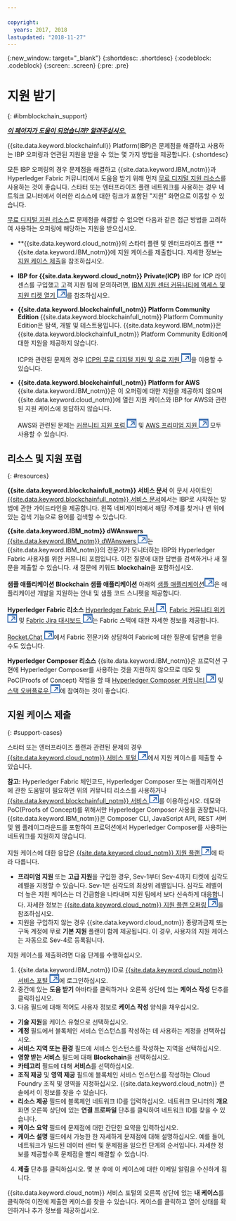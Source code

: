 ```yaml
---

copyright:
  years: 2017, 2018
lastupdated: "2018-11-27"
---
```


{:new_window: target="_blank"}
{:shortdesc: .shortdesc}
{:codeblock: .codeblock}
{:screen: .screen}
{:pre: .pre}

# 지원 받기
{: #ibmblockchain_support}

***[이 페이지가 도움이 되었습니까? 알려주십시오.](https://www.surveygizmo.com/s3/4501493/IBM-Blockchain-Documentation)***

{{site.data.keyword.blockchainfull}} Platform(IBP)은 문제점을 해결하고 사용하는 IBP 오퍼링과 연관된 지원을 받을 수 있는 몇 가지 방법을 제공합니다.
{:shortdesc}

모든 IBP 오퍼링의 경우 문제점을 해결하고 {{site.data.keyword.IBM_notm}}과 Hyperledger Fabric 커뮤니티에서 도움을 받기 위해 먼저 [무료 디지털 지원 리소스](#resources)를 사용하는 것이 좋습니다. 스타터 또는 엔터프라이즈 플랜 네트워크를 사용하는 경우 네트워크 모니터에서 이러한 리소스에 대한 링크가 포함된 "지원" 화면으로 이동할 수 있습니다.

[무료 디지털 지원 리소스](#resources)로 문제점을 해결할 수 없으면 다음과 같은 접근 방법을 고려하여 사용하는 오퍼링에 해당하는 지원을 받으십시오.
- **{{site.data.keyword.cloud_notm}}의 스타터 플랜 및 엔터프라이즈 플랜 **
  {{site.data.keyword.IBM_notm}}에 지원 케이스를 제출합니다. 자세한 정보는 [지원 케이스 제출](#support-cases)을 참조하십시오.
- **IBP for {{site.data.keyword.cloud_notm}} Private(ICP)**
  IBP for ICP 라이센스를 구입했고 고객 지원 팀에 문의하려면, [IBM 지원 센터 커뮤니티에 액세스 및 지원 티켓 열기 ![외부 링크 아이콘](images/external_link.svg "외부 링크 아이콘")](https://www.ibm.com/support/docview.wss?uid=ibm10740041 "{{site.data.keyword.blockchainfull_notm}} Platform for ICP 지원")를 참조하십시오.
- **{{site.data.keyword.blockchainfull_notm}} Platform Community Edition**
  {{site.data.keyword.blockchainfull_notm}} Platform Community Edition은 탐색, 개발 및 테스트용입니다. {{site.data.keyword.IBM_notm}}은 {{site.data.keyword.blockchainfull_notm}} Platform Community Edition에 대한 지원을 제공하지 않습니다.

  ICP와 관련된 문제의 경우 [ICP의 무료 디지털 지원 및 유료 지원 ![외부 링크 아이콘](images/external_link.svg "외부 링크 아이콘")](https://www.ibm.com/developerworks/community/blogs/fe25b4ef-ea6a-4d86-a629-6f87ccf4649e/entry/Learn_more_about_IBM_Cloud_Private_Support?lang=en_us "IBM Cloud Private 지원")을 이용할 수 있습니다.
- **{{site.data.keyword.blockchainfull_notm}} Platform for AWS**
  {{site.data.keyword.IBM_notm}}은 이 오퍼링에 대한 지원을 제공하지 않으며 {{site.data.keyword.cloud_notm}}에 열린 지원 케이스와 IBP for AWS와 관련된 지원 케이스에 응답하지 않습니다.

  AWS와 관련된 문제는 [커뮤니티 지원 포럼 ![외부 링크 아이콘](images/external_link.svg "외부 링크 아이콘")](https://forums.aws.amazon.com/index.jspa "AWS 커뮤니티 지원 포럼") 및 [AWS 프리미엄 지원 ![외부 링크 아이콘](images/external_link.svg "외부 링크 아이콘")](https://aws.amazon.com/premiumsupport/ "AWS 프리미엄 지원") 모두 사용할 수 있습니다.

## 리소스 및 지원 포럼
{: #resources}

**{{site.data.keyword.blockchainfull_notm}} 서비스 문서**
이 문서 사이트인 [{{site.data.keyword.blockchainfull_notm}} 서비스 문서](index.html)에서는 IBP로 시작하는 방법에 관한 가이드라인을 제공합니다. 왼쪽 네비게이터에서 해당 주제를 찾거나 맨 위에 있는 검색 기능으로 용어를 검색할 수 있습니다.

**{{site.data.keyword.IBM_notm}} dWAnswers**
[{{site.data.keyword.IBM_notm}} dWAnswers ![외부 링크 아이콘](images/external_link.svg "외부 링크 아이콘")](https://developer.ibm.com/answers/smartspace/blockchain/ "블록체인 영역의 질문과 답변")는 {{site.data.keyword.IBM_notm}}의 전문가가 모니터하는 IBP와 Hyperledger Fabric 사용자를 위한 커뮤니티 포럼입니다. 이전 질문에 대한 답변을 검색하거나 새 질문을 제출할 수 있습니다. 새 질문에 키워드 **blockchain**을 포함하십시오.

**샘플 애플리케이션**
**Blockchain 샘플 애플리케이션** 아래의 [샘플 애플리케이션![외부 링크 아이콘](images/external_link.svg "외부 링크 아이콘")](https://github.com/ibm-blockchain "IBM Blockchain 샘플 애플리케이션")은 애플리케이션 개발을 지원하는 안내 및 샘플 코드 스니펫을 제공합니다.

**Hyperledger Fabric 리소스**
[Hyperledger Fabric 문서 ![외부 링크 아이콘](images/external_link.svg "외부 링크 아이콘")](https://hyperledger-fabric.readthedocs.io/en/latest/ "Hyperledger Fabric"), [Fabric 커뮤니티 위키 ![외부 링크 아이콘](images/external_link.svg "외부 링크 아이콘")](https://wiki.hyperledger.org/projects/fabric "Fabric 커뮤니티 위키") 및 [Fabric Jira 대시보드 ![외부 링크 아이콘](images/external_link.svg "외부 링크 아이콘")](https://jira.hyperledger.org/secure/Dashboard.jspa?selectPageId=10104 "Fabric Jira 대시보드")는 Fabric 스택에 대한 자세한 정보를 제공합니다.

[Rocket.Chat ![외부 링크 아이콘](images/external_link.svg "외부 링크 아이콘")](https://chat.hyperledger.org/channel/fabric "Fabric Rocket.Chat 채널")에서 Fabric 전문가와 상담하여 Fabric에 대한 질문에 답변을 얻을 수도 있습니다.

**Hyperledger Composer 리소스**
{{site.data.keyword.IBM_notm}}은 프로덕션 구현에 Hyperledger Composer를 사용하는 것을 지원하지 않으므로 데모 및 PoC(Proofs of Concept) 작업을 할 때 [Hyperledger Composer 커뮤니티 ![외부 링크 아이콘](images/external_link.svg "외부 링크 아이콘")](https://chat.hyperledger.org/channel/composer "Hyperledger Composer 커뮤니티") 및 [스택 오버플로우 ![외부 링크 아이콘](images/external_link.svg "외부 링크 아이콘")](https://stackoverflow.com/questions/tagged/hyperledger-composer "태그된 스택 오버플로우 질문 [hyperleder-composer]")에 참여하는 것이 좋습니다.

## 지원 케이스 제출
{: #support-cases}

스타터 또는 엔터프라이즈 플랜과 관련된 문제의 경우 [{{site.data.keyword.cloud_notm}} 서비스 포털 ![외부 링크 아이콘](images/external_link.svg "외부 링크 아이콘")](https://ibm.biz/ibmcloudsupport "IBM Cloud 서비스 포털")에서 지원 케이스를 제출할 수 있습니다.

**참고:** Hyperledger Fabric 체인코드, Hyperledger Composer 또는 애플리케이션에 관한 도움말이 필요하면 위의 커뮤니티 리소스를 사용하거나 [{{site.data.keyword.blockchainfull_notm}} 서비스 ![외부 링크 아이콘](images/external_link.svg "외부 링크 아이콘")](https://www.ibm.com/blockchain/services "블록체인 전략을 {{site.data.keyword.blockchainfull_notm}} 서비스를 통해 비즈니스 성과로 전환")를 이용하십시오. 데모와 PoC(Proofs of Concept)를 위해서만 Hyperledger Composer 사용을 권장합니다. {{site.data.keyword.IBM_notm}}은 Composer CLI, JavaScript API, REST 서버 및 웹 플레이그라운드를 포함하여 프로덕션에서 Hyperledger Composer를 사용하는 네트워크를 지원하지 않습니다.

지원 케이스에 대한 응답은 [{{site.data.keyword.cloud_notm}} 지원 플랜 ![외부 링크 아이콘](images/external_link.svg "외부 링크 아이콘")](https://console.bluemix.net/docs/get-support/index.html#support-plans "지원 플랜")에 따라 다릅니다.

- **프리미엄 지원** 또는 **고급 지원**을 구입한 경우, Sev-1부터 Sev-4까지 티켓에 심각도 레벨을 지정할 수 있습니다. Sev-1은 심각도의 최상위 레벨입니다. 심각도 레벨이 더 높은 지원 케이스는 더 긴급함을 나타내며 지원 팀에서 보다 신속하게 대응합니다. 자세한 정보는 [{{site.data.keyword.cloud_notm}} 지원 플랜 오퍼링 ![외부 링크 아이콘](images/external_link.svg "외부 링크 아이콘")](https://console.bluemix.net/docs/get-support/index.html#support-plans "지원 플랜")을 참조하십시오.  
- 지원을 구입하지 않는 경우 {{site.data.keyword.cloud_notm}} 종량과금제 또는 구독 계정에 무료 **기본 지원** 플랜이 함께 제공됩니다. 이 경우, 사용자의 지원 케이스는 자동으로 Sev-4로 등록됩니다.

지원 케이스를 제출하려면 다음 단계를 수행하십시오.

1. {{site.data.keyword.IBM_notm}} ID로 [{{site.data.keyword.cloud_notm}} 서비스 포털 ![외부 링크 아이콘](images/external_link.svg "외부 링크 아이콘")](https://ibm.biz/ibmcloudsupport "IBM Cloud 서비스 포털")에 로그인하십시오.
2. 중간에 있는 **도움 받기** 아바타를 클릭하거나 오른쪽 상단에 있는 **케이스 작성** 단추를 클릭하십시오.
3. 다음 필드에 대해 적어도 사용자 정보로 **케이스 작성** 양식을 채우십시오.
  - **기술 지원**을 케이스 유형으로 선택하십시오.
  - **계정** 필드에서 블록체인 서비스 인스턴스를 작성하는 데 사용하는 계정을 선택하십시오.
  - **서비스 지역 또는 환경** 필드에 서비스 인스턴스를 작성하는 지역을 선택하십시오.
  - **영향 받는 서비스** 필드에 대해 **Blockchain**을 선택하십시오.
  - **카테고리** 필드에 대해 **서비스**를 선택하십시오.
  - **조직 제공** 및 **영역 제공** 필드에 블록체인 서비스 인스턴스를 작성하는 Cloud Foundry 조직 및 영역을 지정하십시오. {{site.data.keyword.cloud_notm}} 콘솔에서 이 정보를 찾을 수 있습니다.
  - **리소스 제공** 필드에 블록체인 네트워크 ID를 입력하십시오. 네트워크 모니터의 **개요** 화면 오른쪽 상단에 있는 **연결 프로파일** 단추를 클릭하여 네트워크 ID를 찾을 수 있습니다.
  - **케이스 요약** 필드에 문제점에 대한 간단한 요약을 입력하십시오.
  - **케이스 설명** 필드에서 가능한 한 자세하게 문제점에 대해 설명하십시오.  예를 들어, 네트워크가 빌드된 데이터 센터 및 문제점을 일으킨 단계의 순서입니다.  자세한 정보를 제공할수록 문제점을 빨리 해결할 수 있습니다.
4. **제출** 단추를 클릭하십시오.  몇 분 후에 이 케이스에 대한 이메일 알림을 수신하게 됩니다.

{{site.data.keyword.cloud_notm}} 서비스 포털의 오른쪽 상단에 있는 **내 케이스**를 클릭하여 이전에 제출한 케이스를 찾을 수 있습니다. 케이스를 클릭하고 열어 상태를 확인하거나 추가 정보를 제공하십시오.
